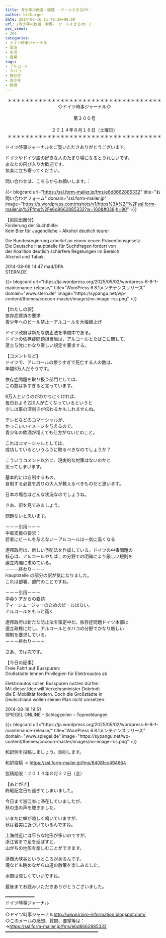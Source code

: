 ```yaml
---
title: 青少年の飲酒・喫煙 －クールすぎるCM－
author: bitburger
date: 2014-08-16 11:48:28+00:00
url: /青少年の飲酒・喫煙-－クールすぎるcm－/
pvc_views:
- 384
categories:
- ドイツ時事ジャーナル
- 政治
- 生活
- 産業
tags:
- アルコール
- タバコ
- 依存症
- 青少年
- 飲酒
---
```

<p align="center">
  ＊＊＊＊＊＊＊＊＊＊＊＊＊＊＊＊＊＊＊＊＊＊＊＊＊＊＊＊＊＊＊＊＊＊＊<br /> ◇ドイツ時事ジャーナル◇<br /><br /> 第３００号<br /><br /> ２０１４年８月１６日（土曜日）<br /> ＊＊＊＊＊＊＊＊＊＊＊＊＊＊＊＊＊＊＊＊＊＊＊＊＊＊＊＊＊＊＊＊＊＊＊
</p>

ドイツ時事ジャーナルをご覧いただきありがとうございます。  
  
ドイツやドイツ語の好きな人のたまり場になるとうれしいです。  
あなたの飛び入り大歓迎です。  
気楽に立ち寄ってください。  
  
問い合わせは、こちらからお願いします。：  
  
{{< blogcard url="https://ssl.form-mailer.jp/fms/e6d8662885332" title="&#12362;&#21839;&#12356;&#21512;&#12431;&#12379;&#12501;&#12457;&#12540;&#12512;" domain="ssl.form-mailer.jp" image="https://s.wordpress.com/mshots/v1/https%3A%2F%2Fssl.form-mailer.jp%2Ffms%2Fe6d8662885332?w=160&#038;h=90" >}} 

【前回出題分】  
Forderung der Suchthilfe:  
Kein Bier für Jugendliche &#8211; Alkohol deutlich teurer  
  
Die Bundesregierung arbeitet an einem neuen Präventionsgesetz.  
Die Deutsche Hauptstelle für Suchtfragen fordert von  
der Koalition deutlich schärfere Regelungen im Bereich  
Alkohol und Tabak.  
  
2014-08-09 14:47 mad/DPA  
STERN.DE 

<div class="rss-entry-cards widget-entry-cards no-icon">
  {{< blogcard url="https://ja.wordpress.org/2025/05/02/wordpress-6-8-1-maintenance-release/" title="WordPress 6.8.1メンテナンスリリース" domain="www.stern.de" image="https://sypangu.net/wp-content/themes/cocoon-master/images/no-image-rss.png" >}} 

【わたしの訳】  
依存症救済の要求:  
青少年へのビール禁止ーアルコールを大幅値上げ  
  
ドイツ政府は新たな防止法を準備中である。  
ドイツの依存症問題担当局は、アルコールとたばこに関して、  
連立与党にかなり厳しい規定を要求する。 

【コメントなど】  
ドイツで、アルコールの摂りすぎで死亡する人の数は、  
年間8万人だそうです。  
  
依存症問題を取り扱う部門としては、  
この数は多すぎると言っています。  
  
8万人というのがわかりにくければ、  
毎日およそ220人が亡くなっているというと  
少しは事の深刻さが伝わるかもしれませんね。  
  
テレビなどのコマーシャルが、  
かっこいいイメージを与えるので、  
青少年の飲酒が増えても仕方がないとのこと。  
  
これはコマーシャルとしては、  
成功しているというふうに取るべきなのでしょうか？  
  
こういうコメント以外に、現実的な対策はないのかと  
思ってしまいます。  
  
基本的には自制するもの。  
自制する必要を周りの大人が教えるべきものだと思います。  
  
日本の場合はどんな状況なのでしょうね。 

さあ、訳を見てみましょう。  
  
問題ないと思います。  
  
－－－引用－－－  
中毒支援の要求：  
若者にビールを与えない－アルコールは一気に高くなる  
  
連邦政府は、新しい予防法を作成している。ドイツの中毒問題の  
核心は、アルコールやたばこの分野での明確により厳しい規則を  
連立内閣に求めている。  
－－－終わり－－－  
Hauptstelle の部分の訳が気になりました。  
これは部署、部門のことですね。  
  
－－－引用－－－  
中毒ケアからの要請  
ティーンエージャーのためのビールはない。  
アルコールをもっと高く  
  
連邦政府は新たな防止法を策定中だ。依存症問題ドイツ本部は  
連立政権に対し、アルコールとタバコの分野でかなり厳しい  
規制を要求している。  
－－－終わり－－－ 

さあ、では次です。  
  
【今日の記事】  
Freie Fahrt auf Busspuren:  
Großstädte lehnen Privilegien für Elektroautos ab  
  
Elektroautos sollen Busspuren nutzen dürfen:  
Mit dieser Idee will Verkehrsminister Dobrindt  
die E-Mobilität fördern. Doch die Großstädte in  
Deutschland wollen seinen Plan nicht umsetzen.  
  
2014-08-16 19:51  
SPIEGEL ONLINE &#8211; Schlagzeilen &#8211; Topmeldungen 

<div class="rss-entry-cards widget-entry-cards no-icon">
  {{< blogcard url="https://ja.wordpress.org/2025/05/02/wordpress-6-8-1-maintenance-release/" title="WordPress 6.8.1メンテナンスリリース" domain="www.spiegel.de" image="https://sypangu.net/wp-content/themes/cocoon-master/images/no-image-rss.png" >}} 

和訳例を投稿しましょう。添削します。  
  
和訳投稿 → <https://ssl.form-mailer.jp/fms/8408fcc494664>  
  
投稿期限：２０１４年８月２２日（金） 

【あとがき】  
終戦記念日も過ぎてしまいました。  
  
今日まで浙江省に滞在していましたが、  
秋の虫の声を聴きました。  
  
いまだに蝉が喧しく鳴いていますが、  
秋は着実に近づいているんですね。  
  
上海付近には平らな地形が多いのですが、  
浙江省まで足を延ばすと、  
山がちの地形を楽しむことができます。  
  
浙西大峡谷というところがあるんです。  
滝なども眺めながら山道の散策を楽しみました。  
  
水際は涼しくていいですね。  
  
最後までお読みいただきありがとうございました。 

━━━━━━━━━━━  
ドイツ時事ジャーナル  
───────────  
◇ドイツ時事ジャーナル<http://www.iroiro-information.blogspot.com/>  
◇このメールの感想、質問、要望等は：  
-><https://ssl.form-mailer.jp/fms/e6d8662885332>  
━━━━━━━━━━━━━━━━━━━━━━━━━━━━━━━━━━━